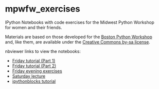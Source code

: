 mpwfw_exercises
===============

IPython Notebooks with code exercises for the Midwest Python Workshop for women and their friends.  

Materials are based on those developed for the [Boston Python Workshop](http://bostonpythonworkshop.com/) and, like them, are available under the [Creative Commons by-sa license](http://creativecommons.org/licenses/by-sa/3.0/).

nbviewer links to view the notebooks:

* [Friday tutorial (Part 1)](http://nbviewer.ipython.org/urls/raw.github.com/catherinedevlin/mpwfw_exercises/master/day1.1.ipynb)
* [Friday tutorial (Part 2)](http://nbviewer.ipython.org/urls/raw.github.com/catherinedevlin/mpwfw_exercises/master/day1.2.ipynb)
* [Friday evening exercises](http://nbviewer.ipython.org/urls/raw.github.com/catherinedevlin/mpwfw_exercises/master/exercises.ipynb)
* [Saturday lecture](http://nbviewer.ipython.org/urls/raw.github.com/catherinedevlin/mpwfw_exercises/master/lecture.ipynb)
* [ipythonblocks tutorial](http://nbviewer.ipython.org/urls/raw.github.com/catherinedevlin/mpwfw_exercises/master/blocks.ipynb)



